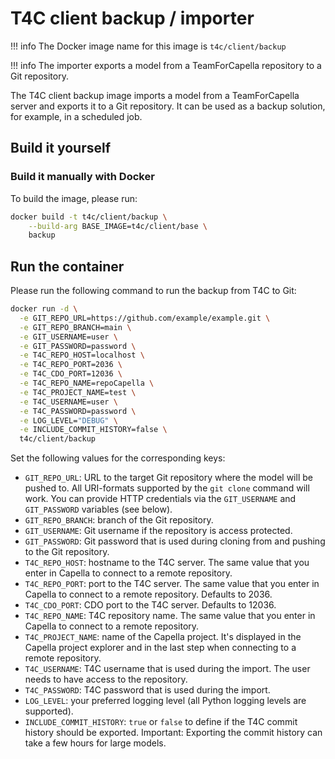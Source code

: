 <!--
 ~ SPDX-FileCopyrightText: Copyright DB Netz AG and the capella-collab-manager contributors
 ~ SPDX-License-Identifier: Apache-2.0
 -->

# T4C client backup / importer

<!-- prettier-ignore -->
!!! info
    The Docker image name for this image is `t4c/client/backup`

<!-- prettier-ignore -->
!!! info
    The importer exports a model from a TeamForCapella repository to a Git repository.

The T4C client backup image imports a model from a TeamForCapella server and exports it to a Git repository. It can be used as a backup solution, for example, in a scheduled job.

## Build it yourself

### Build it manually with Docker

To build the image, please run:

```zsh
docker build -t t4c/client/backup \
    --build-arg BASE_IMAGE=t4c/client/base \
    backup
```

## Run the container

Please run the following command to run the backup from T4C to Git:

```zsh
docker run -d \
  -e GIT_REPO_URL=https://github.com/example/example.git \
  -e GIT_REPO_BRANCH=main \
  -e GIT_USERNAME=user \
  -e GIT_PASSWORD=password \
  -e T4C_REPO_HOST=localhost \
  -e T4C_REPO_PORT=2036 \
  -e T4C_CDO_PORT=12036 \
  -e T4C_REPO_NAME=repoCapella \
  -e T4C_PROJECT_NAME=test \
  -e T4C_USERNAME=user \
  -e T4C_PASSWORD=password \
  -e LOG_LEVEL="DEBUG" \
  -e INCLUDE_COMMIT_HISTORY=false \
  t4c/client/backup
```

Set the following values for the corresponding keys:

- `GIT_REPO_URL`: URL to the target Git repository where the model will be pushed to. All URI-formats supported by the `git clone` command will work. You can provide HTTP credentials via the `GIT_USERNAME` and `GIT_PASSWORD` variables (see below).
- `GIT_REPO_BRANCH`: branch of the Git repository.
- `GIT_USERNAME`: Git username if the repository is access protected.
- `GIT_PASSWORD`: Git password that is used during cloning from and pushing to the Git repository.
- `T4C_REPO_HOST`: hostname to the T4C server. The same value that you enter in Capella to connect to a remote repository.
- `T4C_REPO_PORT`: port to the T4C server. The same value that you enter in Capella to connect to a remote repository. Defaults to 2036.
- `T4C_CDO_PORT`: CDO port to the T4C server. Defaults to 12036.
- `T4C_REPO_NAME`: T4C repository name. The same value that you enter in Capella to connect to a remote repository.
- `T4C_PROJECT_NAME`: name of the Capella project. It's displayed in the Capella project explorer and in the last step when connecting to a remote repository.
- `T4C_USERNAME`: T4C username that is used during the import. The user needs to have access to the repository.
- `T4C_PASSWORD`: T4C password that is used during the import.
- `LOG_LEVEL`: your preferred logging level (all Python logging levels are supported).
- `INCLUDE_COMMIT_HISTORY`: `true` or `false` to define if the T4C commit history should be exported. Important: Exporting the commit history can take a few hours for large models.

